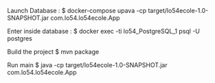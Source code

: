 Launch Database :
$ docker-compose upava -cp target/lo54ecole-1.0-SNAPSHOT.jar com.lo54.lo54ecole.App

Enter inside database :
$ docker exec -ti lo54_PostgreSQL_1 psql -U postgres

Build the project
$ mvn package

Run main
$ java -cp target/lo54ecole-1.0-SNAPSHOT.jar com.lo54.lo54ecole.App
